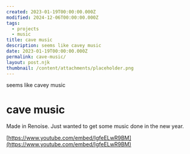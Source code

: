 ```yaml
---
created: 2023-01-19T00:00:00.000Z
modified: 2024-12-06T00:00:00.000Z
tags:
  - projects
  - music
title: cave music
description: seems like cavey music
date: 2023-01-19T00:00:00.000Z
permalink: cave-music/
layout: post.njk
thumbnail: /content/attachments/placeholder.png
---
```


seems like cavey music

# cave music

Made in Renoise. Just wanted to get some music done in the new year.

[https://www.youtube.com/embed/IgfeELwR9BM](https://www.youtube.com/embed/IgfeELwR9BM)
